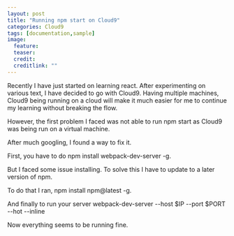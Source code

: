 ```yaml
---
layout: post
title: "Running npm start on Cloud9"
categories: Cloud9
tags: [documentation,sample]
image:
  feature: 
  teaser:  
  credit: 
  creditlink: ""
---
```

Recently I have just started on learning react. 
After experimenting on various text, I have decided to go with Cloud9.
Having multiple machines, Cloud9 being running on a cloud will make it much easier for me to continue my learning without breaking the flow. 

However, the first problem I faced was not able to run npm start as Cloud9 was being run on a virtual machine. 

After much googling, I found a way to fix it. 

First, you have to do npm install webpack-dev-server -g.

But I faced some issue installing. To solve this I have to update to a later version of npm.

To do that I ran, npm install npm@latest -g.

And finally to run your server webpack-dev-server  --host $IP --port $PORT  --hot --inline

Now everything seems to be running fine.
